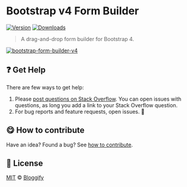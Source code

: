 <!-- Please do not edit this file. Edit the `blah` field in the `package.json` instead. If in doubt, open an issue. -->

# Bootstrap v4 Form Builder

[![Version](https://img.shields.io/npm/v/bootstrap-form-builder-v4.svg)](https://www.npmjs.com/package/bootstrap-form-builder-v4) [![Downloads](https://img.shields.io/npm/dt/bootstrap-form-builder-v4.svg)](https://www.npmjs.com/package/bootstrap-form-builder-v4)

> A drag-and-drop form builder for Bootstrap 4.

[![bootstrap-form-builder-v4](https://i.imgur.com/cFqF7nY.png)](https://bloggify.github.io/bootstrap-form-builder)

## :question: Get Help

There are few ways to get help:

1.  Please [post questions on Stack Overflow](https://stackoverflow.com/questions/ask). You can open issues with questions, as long you add a link to your Stack Overflow question.
2.  For bug reports and feature requests, open issues. :bug:

## :yum: How to contribute

Have an idea? Found a bug? See [how to contribute][contributing].

## :scroll: License

[MIT][license] © [Bloggify][website]

[license]: /LICENSE
[website]: https://bloggify.org
[contributing]: /CONTRIBUTING.md
[docs]: /DOCUMENTATION.md
